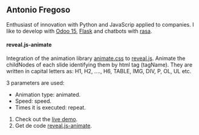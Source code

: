 ## Antonio Fregoso
Enthusiast of innovation with Python and JavaScrip applied to companies. I like to develop with [Odoo 15](https://github.com/odoo/odoo), [Flask](https://flask.palletsprojects.com/en/2.0.x/) and chatbots with [rasa](https://rasa.com/).

#### reveal.js-animate
Integration of the animation library [animate.css](https://animate.style) to [reveal.js](https://revealjs.com/).
Animate the childNodes of each slide identifying them by html tag (tagName). They are written in capital letters as: H1, H2, ...., H6, TABLE, IMG, DIV, P, OL, UL etc.

3 parameters are used:
- Animation type: animated.
- Speed: speed.
- Times it is executed: repeat.


1. Check out the [live demo](https://antoniofregoso.github.io/reveal.js-animate).
2. Get de code [reveal.js-animate](https://github.com/antoniofregoso/reveal.js-animate).